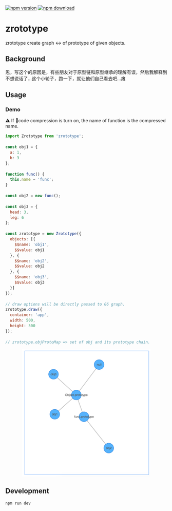 [![npm version](https://img.shields.io/npm/v/zrototype.svg)](https://www.npmjs.com/package/zrototype)
[![npm download](https://img.shields.io/npm/dt/zrototype.svg)](https://www.npmjs.com/package/zrototype)

# zrototype
zrototype create graph ↔️ of prototype of given objects.

## Background

恩，写这个的原因是，有些朋友对于原型链和原型继承的理解有误，然后我解释到不想说话了...这个小轮子，跑一下，就让他们自己看去吧...瘫

## Usage

### Demo

⚠️ If code compression is turn on, the name of function is the compressed name.

```javascript
import Zrototype from 'zrototype';

const obj1 = {
  a: 1,
  b: 3
};

function func() {
  this.name = 'func';
}

const obj2 = new func();

const obj3 = {
  head: 3,
  leg: 6
};

const zrototype = new Zrototype({
  objects: [{
    $$name: 'obj1',
    $$value: obj1
  }, {
    $$name: 'obj2',
    $$value: obj2
  }, {
    $$name: 'obj3',
    $$value: obj3
  }]
});

// draw options will be directly passed to G6 graph.
zrototype.draw({
  container: 'app',
  width: 500,
  height: 500
});

// zrototype.objProtoMap => set of obj and its prototype chain.

```

<p align="center">
  <img width="400px" src="./demo.png" />
</p>

## Development

```
npm run dev
```